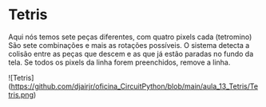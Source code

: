 # Tetris
Aqui nós temos sete peças diferentes, com quatro pixels cada (tetromino)
São sete combinações e mais as rotações possíveis.
O sistema detecta a colisão entre as peças que descem e as
que já estão paradas no fundo da tela. Se todos os pixels da linha 
forem preenchidos, remove a linha.

![Tetris] (https://github.com/djairjr/oficina_CircuitPython/blob/main/aula_13_Tetris/Tetris.png)

